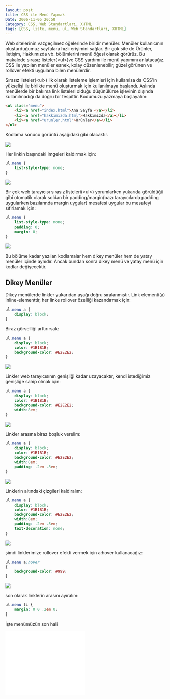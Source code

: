```yaml
---
layout: post
title: CSS ile Menü Yapmak
Date: 2006-11-05 20:50
Category: CSS, Web Standartları, XHTML
tags: [CSS, liste, menü, ul, Web Standartları, XHTML]
---
```


Web sitelerinin vazgeçilmez öğelerinde biridir menüler. Menüler
kullanıcının oluşturduğumuz sayfalara hızlı erişimini sağlar. Bir çok
site de Ürünler, İletişim, Hakkımızda vb. bölümlerini menü öğesi olarak
görürüz. Bu makalede sırasız listeler(<ul\>)ve CSS yardımı ile menü
yapımını anlatacağız. CSS ile yapılan menüler esnek, kolay
düzenlenebilir, güzel görünen ve rollover efekti uygulana bilen
menülerdir.

Sırasız listeler(<ul\>) ilk olarak listeleme işlemleri için kullanılsa
da CSS'in yükselişi ile birlikte menü oluşturmak için kullanılmaya
başlandı. Aslında menülerde bir bakıma link listeleri olduğu düşünülürse
işlevinin dışında kullanılmadığı da doğru bir tespittir. Kodumuzu
yazmaya başlayalım:

```html
<ul class="menu">
	<li><a href="index.html">Ana Sayfa </a></li>
	<li><a href="hakkimizda.html">Hakkımızda</a></li>
	<li><a href="urunler.html">Ürünler</a></li>
</ul>
```

Kodlama sonucu görüntü aşağıdaki gibi olacaktır.

![][100]

Her linkin başındaki imgeleri kaldırmak için:

```css
ul.menu {
	list-style-type: none;
}
```

![][1]

Bir çok web tarayıcısı sırasız listeleri(<ul\>) yorumlarken yukarıda
görüldüğü gibi otomatik olarak soldan bir padding/margin(bazı
tarayıcılarda padding uygularken bazılarında margin uygular) mesafesi
uygular bu mesafeyi sıfırlamak için:

```css
ul.menu {
	list-style-type: none;
	padding: 0;
	margin: 0;
}
```

![][2]

Bu bölüme kadar yazılan kodlamalar hem dikey menüler hem de yatay
menüler içinde aynıdır. Ancak bundan sonra dikey menü ve yatay menü için
kodlar değişecektir.

## Dikey Menüler

Dikey menülerde linkler yukarıdan aşağı doğru sıralanmıştır. Link
elementi(a) inline-elementtir, her linke rollover özelliği kazandırmak
için:

```css
ul.menu a {
	display: block;
}
```

Biraz görselliği arttırırsak:

```css
ul.menu a {
	display: block;
	color: #1B1B1B;
	background-color: #E2E2E2;
}
```

![][3]

Linkler web tarayıcısının genişliği kadar uzayacaktır, kendi istediğimiz
genişliğe sahip olmak için:

```css
ul.menu a {
	display: block;
	color: #1B1B1B;
	background-color: #E2E2E2;
	width:8em;
}
```

![][4]

Linkler arasına biraz boşluk verelim:

```css
ul.menu a {
	display: block;
	color: #1B1B1B;
	background-color: #E2E2E2;
	width:8em;
	padding: .2em .8em;
}
```

![][5]

Linklerin altındaki çizgileri kaldıralım:

```css
ul.menu a {
	display: block;
	color: #1B1B1B;
	background-color: #E2E2E2;
	width:8em;
	padding: .2em .8em;
	text-decoration: none;
}
```

![][6]

şimdi linklerimize rollover efekti vermek için a:hover kullanacağız:

```css
ul.menu a:hover
{
	background-color: #999;
}
```

![][7]

son olarak linklerin arasını ayıralım:

```css
ul.menu li {
	margin: 0 0 .2em 0;
}
```

İşte menümüzün son hali

<iframe src="/dokumanlar/menu.htm" width="250" height="200" frameborder="0" scroll="auto"></iframe>

  [100]: /dokumanlar/menu1.gif
  [1]: /dokumanlar/menu2.gif
  [2]: /dokumanlar/menu3.gif
  [3]: /dokumanlar/menu4.gif
  [4]: /dokumanlar/menu5.gif
  [5]: /dokumanlar/menu6.gif
  [6]: /dokumanlar/menu7.gif
  [7]: /dokumanlar/menu8.gif
